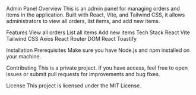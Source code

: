 Admin Panel
Overview
This is an admin panel for managing orders and items in the application. Built with React, Vite, and Tailwind CSS, it allows administrators to view all orders, list items, and add new items.

Features
View all orders
List all items
Add new items
Tech Stack
React
Vite
Tailwind CSS
Axios
React Router DOM
React Toastify




Installation
Prerequisites
Make sure you have Node.js and npm installed on your machine.



Contributing
This is a private project. If you have access, feel free to open issues or submit pull requests for improvements and bug fixes.

License
This project is licensed under the MIT License.

